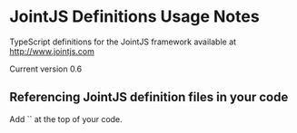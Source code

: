 ﻿# JointJS Definitions Usage Notes

TypeScript definitions for the JointJS framework available at http://www.jointjs.com

Current version 0.6

## Referencing JointJS definition files in your code

Add `` at the top of your code.